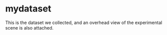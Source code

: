 # mydataset 
This is the dataset we collected, and an overhead view of the experimental scene is also attached.
